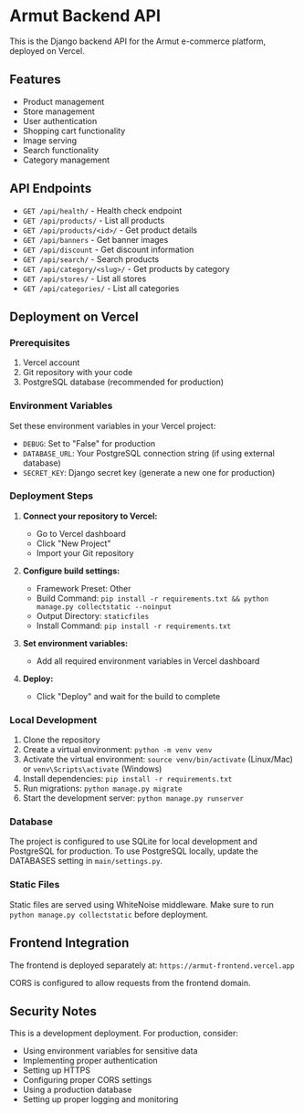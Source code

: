 # Armut Backend API

This is the Django backend API for the Armut e-commerce platform, deployed on Vercel.

## Features

- Product management
- Store management
- User authentication
- Shopping cart functionality
- Image serving
- Search functionality
- Category management

## API Endpoints

- `GET /api/health/` - Health check endpoint
- `GET /api/products/` - List all products
- `GET /api/products/<id>/` - Get product details
- `GET /api/banners` - Get banner images
- `GET /api/discount` - Get discount information
- `GET /api/search/` - Search products
- `GET /api/category/<slug>/` - Get products by category
- `GET /api/stores/` - List all stores
- `GET /api/categories/` - List all categories

## Deployment on Vercel

### Prerequisites

1. Vercel account
2. Git repository with your code
3. PostgreSQL database (recommended for production)

### Environment Variables

Set these environment variables in your Vercel project:

- `DEBUG`: Set to "False" for production
- `DATABASE_URL`: Your PostgreSQL connection string (if using external database)
- `SECRET_KEY`: Django secret key (generate a new one for production)

### Deployment Steps

1. **Connect your repository to Vercel:**
   - Go to Vercel dashboard
   - Click "New Project"
   - Import your Git repository

2. **Configure build settings:**
   - Framework Preset: Other
   - Build Command: `pip install -r requirements.txt && python manage.py collectstatic --noinput`
   - Output Directory: `staticfiles`
   - Install Command: `pip install -r requirements.txt`

3. **Set environment variables:**
   - Add all required environment variables in Vercel dashboard

4. **Deploy:**
   - Click "Deploy" and wait for the build to complete

### Local Development

1. Clone the repository
2. Create a virtual environment: `python -m venv venv`
3. Activate the virtual environment: `source venv/bin/activate` (Linux/Mac) or `venv\Scripts\activate` (Windows)
4. Install dependencies: `pip install -r requirements.txt`
5. Run migrations: `python manage.py migrate`
6. Start the development server: `python manage.py runserver`

### Database

The project is configured to use SQLite for local development and PostgreSQL for production. To use PostgreSQL locally, update the DATABASES setting in `main/settings.py`.

### Static Files

Static files are served using WhiteNoise middleware. Make sure to run `python manage.py collectstatic` before deployment.

## Frontend Integration

The frontend is deployed separately at: `https://armut-frontend.vercel.app`

CORS is configured to allow requests from the frontend domain.

## Security Notes

This is a development deployment. For production, consider:

- Using environment variables for sensitive data
- Implementing proper authentication
- Setting up HTTPS
- Configuring proper CORS settings
- Using a production database
- Setting up proper logging and monitoring 